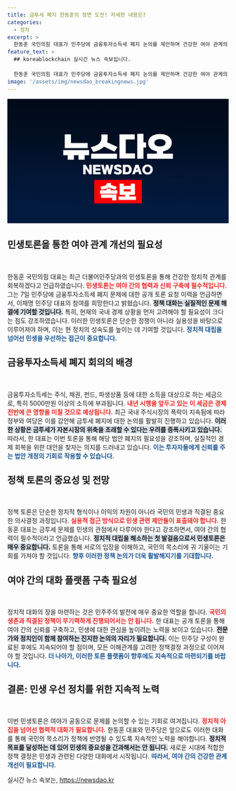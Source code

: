 ```yaml
---
title: 금투세 폐지 한동훈의 정면 도전! 자세한 내용은?
categories:
  - 정치
excerpt: >
  한동훈 국민의힘 대표가 민주당에 금융투자소득세 폐지 논의를 제안하며 건강한 여야 관계의 시작을 알렸습니다. 주가 폭락 문제를 해결하기 위해 즉각적인 공개 토론을 촉구하고 나선 한 대표의 발언이 주목받고 있습니다. 여야의 실질적인 소통이 기대되는 상황입니다.
feature_text: >
  ## koreablockchain 실시간 뉴스 속보입니다.

  한동훈 국민의힘 대표가 민주당에 금융투자소득세 폐지 논의를 제안하며 건강한 여야 관계의 시작을 알렸습니다. 주가 폭락 문제를 해결하기 위해 즉각적인 공개 토론을 촉구하고 나선 한 대표의 발언이 주목받고 있습니다. 여야의 실질적인 소통이 기대되는 상황입니다.
image: '/assets/img/newsdao_breakingnews.jpg'
---
```


<p><img src="/assets/img/newsdao_breakingnews.jpg" alt="koreablockchain 속보" /></p>

<h2 data-ke-size="size26">민생토론을 통한 여야 관계 개선의 필요성</h2>

<p data-ke-size="size16">&nbsp;</p>

<p>한동훈 국민의힘 대표는 최근 더불어민주당과의 민생토론을 통해 건강한 정치적 관계를 회복하겠다고 언급하였습니다. <b><span style="color: #ee2323;">민생토론는 여야 간의 협력과 신뢰 구축에 필수적입니다.</span></b> 그는 7일 민주당에 금융투자소득세 폐지 문제에 대한 공개 토론 요청 이력을 언급하면서, 이재명 민주당 대표의 참여를 희망한다고 밝혔습니다. <b><span style="background-color: #21538527;">정책 대화는 실질적인 문제 해결에 기여할 것입니다.</span></b> 특히, 현재의 국내 경제 상황을 먼저 고려해야 할 필요성이 크다는 점도 강조하였습니다. 이러한 민생토론은 단순한 정쟁이 아니라 실용성을 바탕으로 이루어져야 하며, 이는 현 정치의 성숙도를 높이는 데 기여할 것입니다. <b><span style="color: #1a5490;">정치적 대립을 넘어선 민생을 우선하는 접근이 중요합니다.</span></b></p>

<h2 data-ke-size="size26">금융투자소득세 폐지 회의의 배경</h2>

<p data-ke-size="size16">&nbsp;</p>

<p>금융투자소득세는 주식, 채권, 펀드, 파생상품 등에 대한 소득을 대상으로 하는 세금으로, 특히 5000만원 이상의 소득에 부과됩니다. <b><span style="color: #ee2323;">내년 시행을 앞두고 있는 이 세금은 경제 전반에 큰 영향을 미칠 것으로 예상됩니다.</span></b> 최근 국내 주식시장의 폭락이 지속됨에 따라 정부와 여당은 이를 감안해 금투세 폐지에 대한 논의를 활발히 진행하고 있습니다. <b><span style="background-color: #21538527;">이러한 상황은 금투세가 자본시장의 위축을 초래할 수 있다는 우려를 증폭시키고 있습니다.</span></b> 따라서, 한 대표는 이번 토론을 통해 해당 법안 폐지의 필요성을 강조하며, 실질적인 경제 회복을 위한 대안을 찾자는 의지를 드러내고 있습니다. <b><span style="color: #1a5490;">이는 투자자들에게 신뢰를 주는 법안 개정의 기회로 작용할 수 있습니다.</span></b></p>

<h2 data-ke-size="size26">정책 토론의 중요성 및 전망</h2>

<p data-ke-size="size16">&nbsp;</p>

<p>정책 토론은 단순한 정치적 형식이나 이익의 차원이 아니라 국민의 민생과 직결된 중요한 의사결정 과정입니다. <b><span style="color: #ee2323;">실용적 접근 방식으로 민생 관련 제안들이 표출돼야 합니다.</span></b> 한동훈 대표는 금투세 문제를 민생의 관점에서 다루어야 한다고 강조하면서, 여야 간의 협력이 필수적이라고 언급했습니다. <b><span style="background-color: #21538527;">정치적 대립을 해소하는 첫 발걸음으로서 민생토론은 매우 중요합니다.</span></b> 토론을 통해 서로의 입장을 이해하고, 국민의 목소리에 귀 기울이는 기회를 가져야 할 것입니다. <b><span style="color: #1a5490;">향후 이러한 정책 논의가 더욱 활발해지기를 기대합니다.</span></b></p>

<h2 data-ke-size="size26">여야 간의 대화 플랫폼 구축 필요성</h2>

<p data-ke-size="size16">&nbsp;</p>

<p>정치적 대화의 장을 마련하는 것은 민주주의 발전에 매우 중요한 역할을 합니다. <b><span style="color: #ee2323;">국민의 생존과 직결된 정책이 무기력하게 진행되어서는 안 됩니다.</span></b> 한 대표는 공개 토론을 통해 여야 간의 신뢰를 구축하고, 민생에 대한 관심을 높이려는 노력을 보이고 있습니다. <b><span style="background-color: #21538527;">전문가와 정치인이 함께 참여하는 진지한 논의의 자리가 필요합니다.</span></b> 이는 민주당 구성이 완료된 후에도 지속되어야 할 점이며, 모든 이해관계를 고려한 정책결정 과정으로 이어져야 할 것입니다. <b><span style="color: #1a5490;">더 나아가, 이러한 토론 플랫폼이 향후에도 지속적으로 마련되기를 바랍니다.</span></b></p>

<h2 data-ke-size="size26">결론: 민생 우선 정치를 위한 지속적 노력</h2>

<p data-ke-size="size16">&nbsp;</p>

<p>이번 민생토론은 여야가 공동으로 문제를 논의할 수 있는 기회로 여겨집니다. <b><span style="color: #ee2323;">정치적 아집을 넘어선 협력적 대화가 필요합니다.</span></b> 한동훈 대표와 민주당은 앞으로도 이러한 대화를 통해 국민의 목소리가 정책에 반영될 수 있도록 지속적인 노력을 해야합니다. <b><span style="background-color: #21538527;">정치적 목표를 달성하는 데 있어 민생의 중요성을 간과해서는 안 됩니다.</span></b> 새로운 시대에 적합한 정책 결정은 민생과 관련된 다양한 대화에서 시작됩니다. <b><span style="color: #1a5490;">따라서, 여야 간의 건강한 관계 개선이 필요합니다.</span></b></p>
실시간 뉴스 속보는, <a href="https://newsdao.kr" rel="dofollow">https://newsdao.kr</a>


